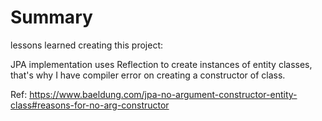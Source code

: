 # Summary

lessons learned creating this project:

JPA implementation uses Reflection to create instances of entity classes, that's why I have compiler error 
on creating a constructor of class.

Ref: https://www.baeldung.com/jpa-no-argument-constructor-entity-class#reasons-for-no-arg-constructor